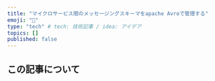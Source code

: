 ```yaml
---
title: "マイクロサービス間のメッセージングスキーマをapache Avroで管理する"
emoji: "🌟"
type: "tech" # tech: 技術記事 / idea: アイデア
topics: []
published: false
---
```


## この記事について


